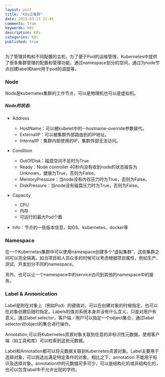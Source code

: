 ```yaml
---
layout: post
title: "K8s之集群"
date: 2019-03-15 21:45
comments: true
keywords: K8s
description: K8s
categories: K8s
published: true
---
```


为了管理异构和不同配置的主机，为了便于Pod的运维管理，Kubernetes中提供了很多集群管理的配置和管理功能，通过namespace划分的空间，通过为node节点创建label和taint用于pod的调度等。

<!-- More -->

### Node

Node是kubernetes集群的工作节点，可以是物理机也可以是虚拟机。

##### Node的状态:

* Address
	* HostName：可以被kubelet中的--hostname-override参数替代。
	* ExternalIP：可以被集群外部路由到的IP地址。
	* InternalIP：集群内部使用的IP，集群外部无法访问。

* Condition
	* OutOfDisk：磁盘空间不足时为True
	* Ready：Node controller 40秒内没有收到node的状态报告为Unknown，健康为True，否则为False。
	* MemoryPressure：当node没有内存压力时为True，否则为False。
	* DiskPressure：当node没有磁盘压力时为True，否则为False。

* Capacity
	* CPU
	* 内存
	* 可运行的最大Pod个数

* Info：节点的一些版本信息，如OS、kubernetes、docker等

### Namespace

在一个Kubernetes集群中可以使用namespace创建多个“虚拟集群”，这些集群之间可以完全隔离。如当项目和人员众多的时候可以考虑根据项目属性，例如生产、测试、开发划分不同的namespace。


另外，也可以让一个namespace中的service访问到其他的namespace中的服务。

### Label & Annonication

Label是附在对象上（例如Pod）的键值对。可以在创建对象的时候指定，也可以在对象创建后随时指定。Labels的值对系统本身并没有什么含义，只是对用户有意义。通过label selector，客户端／用户可以指定一个object集合，通过label selector对object的集合进行操作。

Annotation,可以将Kubernetes资源对象关联到任意的非标识性元数据。使用客户端（如工具和库）可以检索到这些元数据。

Label和Annotation都可以将元数据关联到Kubernetes资源对象。Label主要用于选择对象，可以挑选出满足特定条件的对象。相比之下，annotation 不能用于标识及选择对象。annotation中的元数据可多可少，可以是结构化的或非结构化的，也可以包含label中不允许出现的字符。


